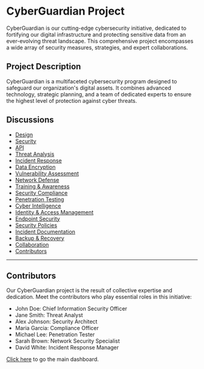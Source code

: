 # CyberGuardian Project

CyberGuardian is our cutting-edge cybersecurity initiative, dedicated to fortifying our digital infrastructure and protecting sensitive data from an ever-evolving threat landscape. This comprehensive project encompasses a wide array of security measures, strategies, and expert collaborations.

## Project Description

CyberGuardian is a multifaceted cybersecurity program designed to safeguard our organization's digital assets. It combines advanced technology, strategic planning, and a team of dedicated experts to ensure the highest level of protection against cyber threats.

## Discussions

- [Design](cyberguardian-design.md)
- [Security](cyberguardian-security.md)
- [API](cyberguardian-api.md)
- [Threat Analysis](cyberguardian-threat-analysis.md)
- [Incident Response](cyberguardian-incident-response.md)
- [Data Encryption](cyberguardian-data-encryption.md)
- [Vulnerability Assessment](cyberguardian-vulnerability-assessment.md)
- [Network Defense](cyberguardian-network-defense.md)
- [Training & Awareness](cyberguardian-training-awareness.md)
- [Security Compliance](cyberguardian-security-compliance.md)
- [Penetration Testing](cyberguardian-penetration-testing.md)
- [Cyber Intelligence](cyberguardian-cyber-intelligence.md)
- [Identity & Access Management](cyberguardian-identity-access-management.md)
- [Endpoint Security](cyberguardian-endpoint-security.md)
- [Security Policies](cyberguardian-security-policies.md)
- [Incident Documentation](cyberguardian-incident-documentation.md)
- [Backup & Recovery](cyberguardian-backup-recovery.md)
- [Collaboration](cyberguardian-collaboration.md)
- [Contributors](cyberguardian-contributors.md)

---

## Contributors

Our CyberGuardian project is the result of collective expertise and dedication. Meet the contributors who play essential roles in this initiative:

- John Doe: Chief Information Security Officer
- Jane Smith: Threat Analyst
- Alex Johnson: Security Architect
- Maria Garcia: Compliance Officer
- Michael Lee: Penetration Tester
- Sarah Brown: Network Security Specialist
- David White: Incident Response Manager

[Click here](readme.md) to go the main dashboard.
